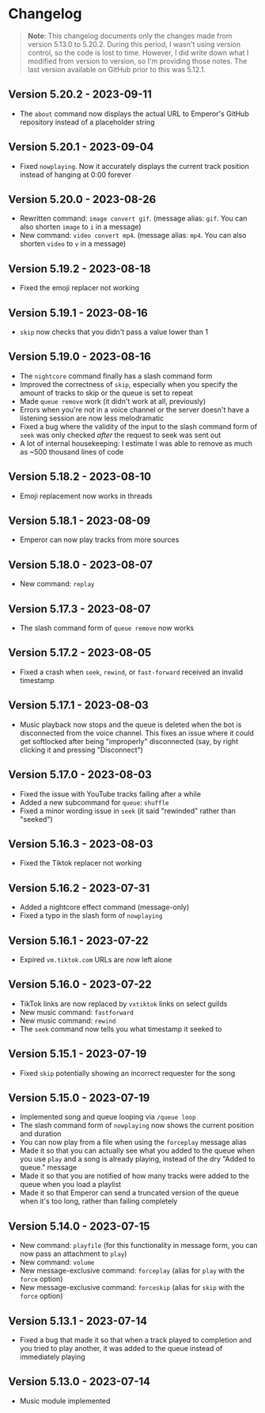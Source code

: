 # Changelog

> **Note**: This changelog documents only the changes made from version 5.13.0 to 5.20.2. During this period, I wasn't using version control, so the code is lost to time. However, I did write down what I modified from version to version, so I'm providing those notes. The last version available on GitHub prior to this was 5.12.1.

## Version 5.20.2 - 2023-09-11

- The `about` command now displays the actual URL to Emperor's GitHub repository instead of a placeholder string 

## Version 5.20.1 - 2023-09-04

- Fixed `nowplaying`. Now it accurately displays the current track position instead of hanging at 0:00 forever

## Version 5.20.0 - 2023-08-26

- Rewritten command: `image convert gif`. (message alias: `gif`. You can also shorten `image` to `i` in a message)
- New command: `video convert mp4`. (message alias: `mp4`. You can also shorten `video` to `v` in a message)

## Version 5.19.2 - 2023-08-18

- Fixed the emoji replacer not working

## Version 5.19.1 - 2023-08-16

- `skip` now checks that you didn't pass a value lower than 1

## Version 5.19.0 - 2023-08-16

- The `nightcore` command finally has a slash command form
- Improved the correctness of `skip`, especially when you specify the amount of tracks to skip or the queue is set to repeat
- Made `queue remove` work (it didn't work at all, previously)
- Errors when you're not in a voice channel or the server doesn't have a listening session are now less melodramatic
- Fixed a bug where the validity of the input to the slash command form of `seek` was only checked *after* the request to seek was sent out
- A lot of internal housekeeping: I estimate I was able to remove as much as ~500 thousand lines of code

## Version 5.18.2 - 2023-08-10

- Emoji replacement now works in threads

## Version 5.18.1 - 2023-08-09

- Emperor can now play tracks from more sources

## Version 5.18.0 - 2023-08-07

- New command: `replay`

## Version 5.17.3 - 2023-08-07

- The slash command form of `queue remove` now works

## Version 5.17.2 - 2023-08-05

- Fixed a crash when `seek`, `rewind`, or `fast-forward` received an invalid timestamp

## Version 5.17.1 - 2023-08-03

- Music playback now stops and the queue is deleted when the bot is disconnected from the voice channel. This fixes an issue where it could get softlocked after being "improperly" disconnected (say, by right clicking it and pressing "Disconnect")

## Version 5.17.0 - 2023-08-03

- Fixed the issue with YouTube tracks failing after a while
- Added a new subcommand for `queue`: `shuffle`
- Fixed a minor wording issue in `seek` (it said "rewinded" rather than "seeked")

## Version 5.16.3 - 2023-08-03

- Fixed the Tiktok replacer not working

## Version 5.16.2 - 2023-07-31

- Added a nightcore effect command (message-only)
- Fixed a typo in the slash form of `nowplaying`

## Version 5.16.1 - 2023-07-22

- Expired `vm.tiktok.com` URLs are now left alone

## Version 5.16.0 - 2023-07-22

- TikTok links are now replaced by `vxtiktok` links on select guilds
- New music command: `fastforward`
- New music command: `rewind`
- The `seek` command now tells you what timestamp it seeked to

## Version 5.15.1 - 2023-07-19

- Fixed `skip` potentially showing an incorrect requester for the song

## Version 5.15.0 - 2023-07-19

- Implemented song and queue looping via `/queue loop`
- The slash command form of `nowplaying` now shows the current position and duration
- You can now play from a file when using the `forceplay` message alias
- Made it so that you can actually see what you added to the queue when you use `play` and a song is already playing, instead of the dry "Added to queue." message
- Made it so that you are notified of how many tracks were added to the queue when you load a playlist
- Made it so that Emperor can send a truncated version of the queue when it's too long, rather than failing completely

## Version 5.14.0 - 2023-07-15

- New command: `playfile` (for this functionality in message form, you can now pass an attachment to `play`)
- New command: `volume`
- New message-exclusive command: `forceplay` (alias for `play` with the `force` option)
- New message-exclusive command: `forceskip` (alias for `skip` with the `force` option)

## Version 5.13.1 - 2023-07-14

- Fixed a bug that made it so that when a track played to completion and you tried to play another, it was added to the queue instead of immediately playing

## Version 5.13.0 - 2023-07-14

- Music module implemented
